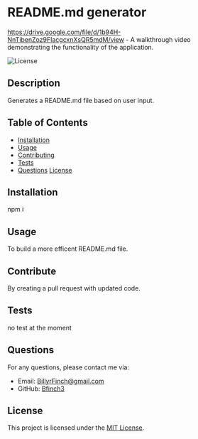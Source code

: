 # README.md generator

https://drive.google.com/file/d/1b94H-NnTibenZoz9FIacgcxnXsQR5mdM/view - A walkthrough video demonstrating the functionality of the application. 

![License](https://img.shields.io/badge/license-MIT-blue.svg)

## Description

Generates a README.md file based on user input.

## Table of Contents

- [Installation](#installation)
- [Usage](#usage)
- [Contributing](#contributing)
- [Tests](#tests)
- [Questions](#questions)
[License](https://opensource.org/licenses/MIT)

## Installation

npm i

## Usage

To build a more efficent README.md file.

## Contribute

By creating a pull request with updated code.

## Tests

no test at the moment

## Questions

For any questions, please contact me via:

- Email: BillyrFinch@gmail.com
- GitHub: [Bfinch3](https://github.com/Bfinch3)

## License

This project is licensed under the [MIT License]([License](https://opensource.org/licenses/MIT)).
